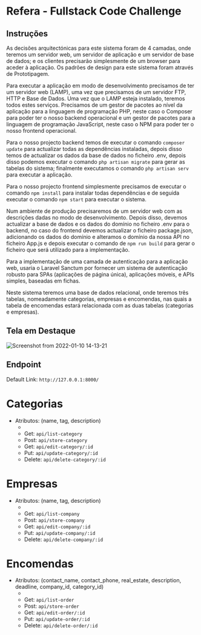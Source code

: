 # Refera - Fullstack Code Challenge

## Instruções

As decisões arquitectónicas para este sistema foram de 4 camadas, onde teremos um servidor web, um servidor de aplicação e um servidor de base de dados; e os clientes precisarão simplesmente de um browser para aceder à aplicação. Os padrões de design para este sistema foram através de Prototipagem.

Para executar a aplicação em modo de desenvolvimento precisamos de ter um servidor web (LAMP), uma vez que precisamos de um servidor FTP, HTTP e Base de Dados. Uma vez que o LAMP esteja instalado, teremos todos estes serviços. Precisamos de um gestor de pacotes ao nível da aplicação para a linguagem de programação PHP, neste caso o Composer para poder ter o nosso backend operacional e um gestor de pacotes para a linguagem de programação JavaScript, neste caso o NPM para poder ter o nosso frontend operacional. 

Para o nosso projecto backend temos de executar o comando ``` composer update ``` para actualizar todas as dependências instaladas, depois disso temos de actualizar os dados da base de dados no ficheiro .env, depois disso podemos executar o comando ``` php artisan migrate ``` para gerar as tabelas do sistema; finalmente executamos o comando ``` php artisan serv ``` para executar a aplicação.

Para o nosso projecto frontend simplesmente precisamos de executar o comando ``` npm install ``` para instalar todas dependências e de seguida executar o comando ``` npm start ``` para executar o sistema.

Num ambiente de produção precisaremos de um servidor web com as descrições dadas no modo de desenvolvimento. Depois disso, devemos actualizar a base de dados e os dados do domínio no ficheiro .env para o backend, no caso do frontend devemos actualizar o ficheiro package.json, adicionando os dados do domínio e alteramos o domínio da nossa API no ficheiro App.js e depois executar o comando de ``` npm run build ``` para gerar o ficheiro que será utilizado para a implementação.

Para a implementação de uma camada de autenticação para a aplicação web, usaria o Laravel Sanctum por fornecer um sistema de autenticação robusto para SPAs (aplicações de página única), aplicações móveis, e APIs simples, baseadas em fichas.

Neste sistema teremos uma base de dados relacional, onde teremos três tabelas, nomeadamente categorias, empresas e encomendas, nas quais a tabela de encomendas estará relacionada com as duas tabelas (categorias e empresas).

## Tela em Destaque

![Screenshot from 2022-01-10 14-13-21](https://user-images.githubusercontent.com/32305442/148764987-07eb5729-8a02-47c2-8d43-74c177513955.png)

## Endpoint

Default Link: ``` http://127.0.0.1:8000/ ```

# Categorias
- Atributos: (name, tag, description)
    - ["METODO"]: ["SOURCE"]
    - Get: ``` api/list-category ```
    - Post: ``` api/store-category ```
    - Get: ``` api/edit-category/:id ```
    - Put: ``` api/update-category/:id ```
    - Delete: ``` api/delete-category/:id ```

# Empresas
- Atributos: (name, tag, description)
    - ["METODO"]: ["SOURCE"]
    - Get: ``` api/list-company ```
    - Post: ``` api/store-company ```
    - Get: ``` api/edit-company/:id ```
    - Put: ``` api/update-company/:id ```
    - Delete: ``` api/delete-company/:id ```

# Encomendas
- Atributos: (contact_name, contact_phone, real_estate, description, deadline, company_id, category_id)
    - ["METODO"]: ["SOURCE"]
    - Get: ``` api/list-order ```
    - Post: ``` api/store-order ```
    - Get: ``` api/edit-order/:id ```
    - Put: ``` api/update-order/:id ```
    - Delete: ``` api/delete-order/:id ```